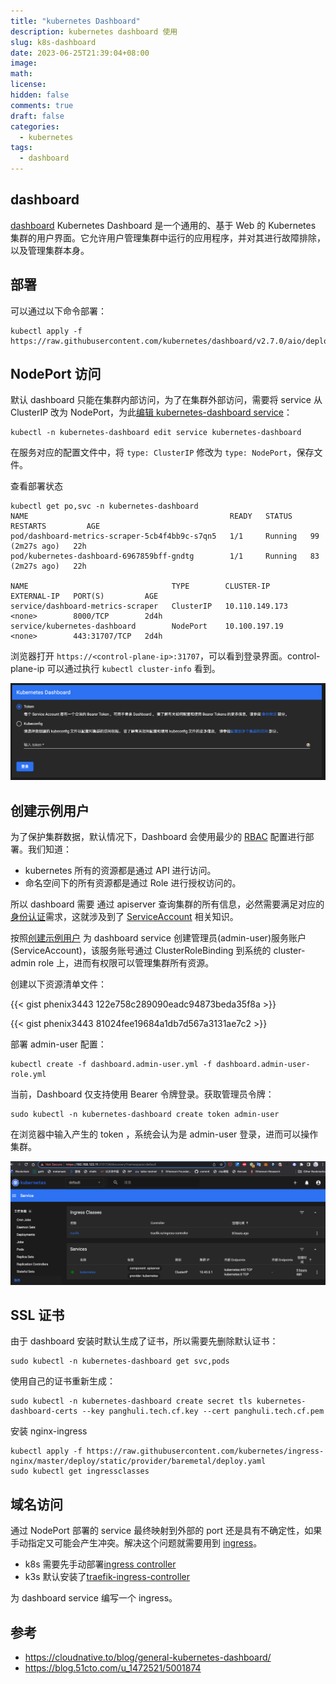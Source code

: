 ```yaml
---
title: "kubernetes Dashboard"
description: kubernetes dashboard 使用
slug: k8s-dashboard
date: 2023-06-25T21:39:04+08:00
image:
math:
license:
hidden: false
comments: true
draft: false
categories:
  - kubernetes
tags:
  - dashboard
---
```


## dashboard

[dashboard](https://github.com/kubernetes/dashboard) Kubernetes Dashboard 是一个通用的、基于 Web 的 Kubernetes 集群的用户界面。它允许用户管理集群中运行的应用程序，并对其进行故障排除，以及管理集群本身。

## 部署

可以通过以下命令部署：

```shell
kubectl apply -f https://raw.githubusercontent.com/kubernetes/dashboard/v2.7.0/aio/deploy/recommended.yaml
```

## NodePort 访问

默认 dashboard 只能在集群内部访问，为了在集群外部访问，需要将 service 从 ClusterIP 改为 NodePort，为此[编辑 kubernetes-dashboard service](https://github.com/kubernetes/dashboard/blob/master/docs/user/accessing-dashboard/README.md#nodeport)：

```shell
kubectl -n kubernetes-dashboard edit service kubernetes-dashboard
```

在服务对应的配置文件中，将 `type: ClusterIP` 修改为 `type: NodePort`，保存文件。

查看部署状态

```shell
kubectl get po,svc -n kubernetes-dashboard
NAME                                             READY   STATUS    RESTARTS         AGE
pod/dashboard-metrics-scraper-5cb4f4bb9c-s7qn5   1/1     Running   99 (2m27s ago)   22h
pod/kubernetes-dashboard-6967859bff-gndtg        1/1     Running   83 (2m27s ago)   22h

NAME                                TYPE        CLUSTER-IP       EXTERNAL-IP   PORT(S)         AGE
service/dashboard-metrics-scraper   ClusterIP   10.110.149.173   <none>        8000/TCP        2d4h
service/kubernetes-dashboard        NodePort    10.100.197.19    <none>        443:31707/TCP   2d4h
```

浏览器打开 `https://<control-plane-ip>:31707`，可以看到登录界面。control-plane-ip 可以通过执行 `kubectl cluster-info` 看到。

![dashboard login](images/token.png)

## 创建示例用户

为了保护集群数据，默认情况下，Dashboard 会使用最少的 [RBAC](https://kubernetes.io/zh-cn/docs/reference/access-authn-authz/rbac/) 配置进行部署。我们知道：

- kubernetes 所有的资源都是通过 API 进行访问。
- 命名空间下的所有资源都是通过 Role 进行授权访问的。

所以 dashboard 需要 通过 apiserver 查询集群的所有信息，必然需要满足对应的[身份认证](https://kubernetes.io/zh-cn/docs/reference/access-authn-authz/authentication/)需求，这就涉及到了 [ServiceAccount](https://kubernetes.io/zh-cn/docs/reference/access-authn-authz/service-accounts-admin/) 相关知识。

按照[创建示例用户](https://github.com/kubernetes/dashboard/blob/master/docs/user/access-control/creating-sample-user.md) 为 dashboard service 创建管理员(admin-user)服务账户(ServiceAccount)，该服务账号通过 ClusterRoleBinding 到系统的 cluster-admin role 上，进而有权限可以管理集群所有资源。

创建以下资源清单文件：

{{< gist phenix3443 122e758c289090eadc94873beda35f8a >}}

{{< gist phenix3443 81024fee19684a1db7d567a3131ae7c2 >}}

部署 admin-user 配置：

```shell
kubectl create -f dashboard.admin-user.yml -f dashboard.admin-user-role.yml
```

当前，Dashboard 仅支持使用 Bearer 令牌登录。获取管理员令牌：

```shell
sudo kubectl -n kubernetes-dashboard create token admin-user
```

在浏览器中输入产生的 token ，系统会认为是 admin-user 登录，进而可以操作集群。

![cluster info](images/cluster-info.png)

## SSL 证书

由于 dashboard 安装时默认生成了证书，所以需要先删除默认证书：

```shell
sudo kubectl -n kubernetes-dashboard get svc,pods
```

使用自己的证书重新生成：

```shell
sudo kubectl -n kubernetes-dashboard create secret tls kubernetes-dashboard-certs --key panghuli.tech.cf.key --cert panghuli.tech.cf.pem
```

安装 nginx-ingress

```shell
kubectl apply -f https://raw.githubusercontent.com/kubernetes/ingress-nginx/master/deploy/static/provider/baremetal/deploy.yaml
sudo kubectl get ingressclasses
```

## 域名访问

通过 NodePort 部署的 service 最终映射到外部的 port 还是具有不确定性，如果手动指定又可能会产生冲突。解决这个问题就需要用到 [ingress](https://kubernetes.io/zh-cn/docs/concepts/services-networking/ingress/)。

- k8s 需要先手动部署[ingress controller](https://kubernetes.io/zh-cn/docs/concepts/services-networking/ingress-controllers/)
- k3s 默认安装了[traefik-ingress-controller](https://docs.k3s.io/zh/networking#traefik-ingress-controller)

为 dashboard service 编写一个 ingress。

## 参考

- https://cloudnative.to/blog/general-kubernetes-dashboard/
- https://blog.51cto.com/u_1472521/5001874

